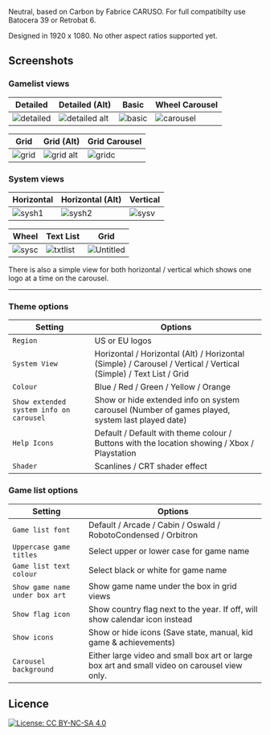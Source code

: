 Neutral, based on Carbon by Fabrice CARUSO. For full compatibilty use Batocera 39 or Retrobat 6. 

Designed in 1920 x 1080. No other aspect ratios supported yet.

## Screenshots

### Gamelist views

| Detailed| Detailed (Alt)| Basic| Wheel Carousel|
|-- |-- |-- |-- |
|![detailed](https://github.com/Mattersons/es-theme-neutral/assets/161895306/ba3184e3-f0cf-4a8c-9133-d24f6bf010a3)| ![detailed alt](https://github.com/Mattersons/es-theme-neutral/assets/161895306/9990c51b-3994-438a-9170-b6d1a2cc230a) | ![basic](https://github.com/Mattersons/es-theme-neutral/assets/161895306/01e8f063-d37f-4917-98e5-ae7bd27453c2) |![carousel](https://github.com/Mattersons/es-theme-neutral/assets/161895306/3e6ced2a-880e-40e1-a115-9688edb0cc30)


| Grid | Grid (Alt)| Grid Carousel|
|-- |-- |-- |
|![grid](https://github.com/Mattersons/es-theme-neutral/assets/161895306/66e908e3-07e7-4047-8b67-86da9c12cf6f) |![grid alt](https://github.com/Mattersons/es-theme-neutral/assets/161895306/4b6f7034-09eb-4229-b7e4-19f4a85b6ec7) |![gridc](https://github.com/Mattersons/es-theme-neutral/assets/161895306/932e7e7a-4f0f-4941-a6f9-a6c180b8704e)

### System views

|Horizontal | Horizontal (Alt) | Vertical|
|-- |-- |-- |
|![sysh1](https://github.com/Mattersons/es-theme-neutral/assets/161895306/2351a417-a7b5-4c18-911a-e284df820ed7)|![sysh2](https://github.com/Mattersons/es-theme-neutral/assets/161895306/63e30890-970c-47ee-b175-9126832d5e07) | ![sysv](https://github.com/Mattersons/es-theme-neutral/assets/161895306/1ca90d38-fe40-41d9-9e62-1d875149dfb2) | 

|Wheel| Text List| Grid|
|-- |-- |-- |
|![sysc](https://github.com/Mattersons/es-theme-neutral/assets/161895306/7bd97ce6-79f6-49da-a6cd-9f12aed4c065)|![txtlist](https://github.com/Mattersons/es-theme-neutral/assets/161895306/fb245d2b-65a1-4ef4-9a58-460acb1b74d8)|![Untitled](https://github.com/Mattersons/es-theme-neutral/assets/161895306/f97265da-e32a-4d54-b3ce-77dba0e11c0f)


There is also a simple view for both horizontal / vertical which shows one logo at a time on the carousel.

--------------------------------

### Theme options

| Setting |  Options |
| -- |-- |
|`Region` | US or EU logos|
|`System View`|Horizontal / Horizontal (Alt) / Horizontal (Simple) / Carousel / Vertical / Vertical (Simple) / Text List / Grid
|`Colour` |Blue / Red / Green / Yellow / Orange
|`Show extended system info on carousel` |Show or hide extended info on system carousel (Number of games played, system last played date)
|`Help Icons` |Default / Default with theme colour / Buttons with the location showing / Xbox / Playstation
|`Shader` | Scanlines / CRT shader effect

### Game list options

| Setting |  Options | 
| -- | -- |
|`Game list font` | Default / Arcade / Cabin / Oswald / RobotoCondensed / Orbitron
|`Uppercase game titles` | Select upper or lower case for game name
|`Game list text colour` | Select black or white for game name
|`Show game name under box art` | Show game name under the box in grid views
|`Show flag icon` | Show country flag next to the year. If off, will show calendar icon instead
|`Show icons` | Show or hide icons (Save state, manual, kid game & achievements)
|`Carousel background` | Either large video and small box art or large box art and small video on carousel view only.

## Licence
[![License: CC BY-NC-SA 4.0](https://img.shields.io/badge/License-CC_BY--NC--SA_4.0-lightgrey.svg)](https://creativecommons.org/licenses/by-nc-sa/4.0/)
